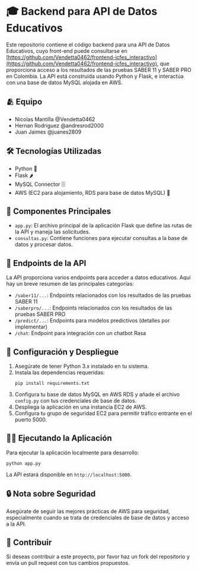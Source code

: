 # 🎓 Backend para API de Datos Educativos

Este repositorio contiene el código backend para una API de Datos Educativos, cuyo front-end puede consultarse en [https://github.com/Vendetta0462/frontend-icfes_interactivo](https://github.com/Vendetta0462/frontend-icfes_interactivo), que proporciona acceso a los resultados de las pruebas SABER 11 y SABER PRO en Colombia. La API está construida usando Python y Flask, e interactúa con una base de datos MySQL alojada en AWS.

## 🫂 Equipo
- Nicolas Mantilla @Vendetta0462
- Hernan Rodriguez @andresrod2000
- Juan Jaimes @juanes2809

## 🛠️ Tecnologías Utilizadas

- Python 🐍
- Flask 🌶️
- MySQL Connector 🗄️
- AWS (EC2 para alojamiento, RDS para base de datos MySQL) 🚀

## 📁 Componentes Principales

- `app.py`: El archivo principal de la aplicación Flask que define las rutas de la API y maneja las solicitudes.
- `consultas.py`: Contiene funciones para ejecutar consultas a la base de datos y procesar datos.

## 🔗 Endpoints de la API

La API proporciona varios endpoints para acceder a datos educativos. Aquí hay un breve resumen de las principales categorías:

- `/saber11/...`: Endpoints relacionados con los resultados de las pruebas SABER 11
- `/saberpro/...`: Endpoints relacionados con los resultados de las pruebas SABER PRO
- `/predict/...`: Endpoints para modelos predictivos (detalles por implementar)
- `/chat`: Endpoint para integración con un chatbot Rasa

## 🚀 Configuración y Despliegue

1. Asegúrate de tener Python 3.x instalado en tu sistema.
2. Instala las dependencias requeridas:
   ```
   pip install requirements.txt
   ```
3. Configura tu base de datos MySQL en AWS RDS y añade el archivo `config.py` con tus credenciales de base de datos.
4. Despliega la aplicación en una instancia EC2 de AWS.
5. Configura tu grupo de seguridad EC2 para permitir tráfico entrante en el puerto 5000.

## 🏃‍♂️ Ejecutando la Aplicación

Para ejecutar la aplicación localmente para desarrollo:

```
python app.py
```

La API estará disponible en `http://localhost:5000`.

## 🔒 Nota sobre Seguridad

Asegúrate de seguir las mejores prácticas de AWS para seguridad, especialmente cuando se trata de credenciales de base de datos y acceso a la API.

## 🤝 Contribuir

Si deseas contribuir a este proyecto, por favor haz un fork del repositorio y envía un pull request con tus cambios propuestos.